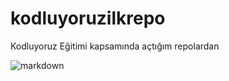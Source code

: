 # kodluyoruzilkrepo
Kodluyoruz Eğitimi kapsamında açtığım repolardan

![markdown](https://user-images.githubusercontent.com/96586223/149669700-52ca6d1e-f119-438b-9d31-33d62138381e.png)
